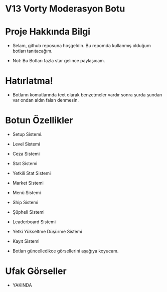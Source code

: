# V13 Vorty Moderasyon Botu

# Proje Hakkında Bilgi

* Selam, github reposuna hoşgeldin. Bu repomda kullanmış olduğum botları tanıtacağım.


* Not: Bu Botları fazla star gelince paylaşıcam.



# Hatırlatma!
* Botların komutlarında text olarak benzetmeler vardır sonra şurda şundan var ondan aldın falan denmesin. 

# Botun Özellikler

* Setup Sistemi.
* Level Sistemi
* Ceza Sistemi
* Stat Sistemi
* Yetkili Stat Sistemi
* Market Sistemi
* Menü Sistemi
* Ship Sistemi
* Şüpheli Sistemi
* Leaderboard Sistemi
* Yetki Yükseltme Düşürme Sistemi
* Kayıt Sistemi

* Botları güncelledikce görsellerini aşağıya koyucam.

# Ufak Görseller
* YAKINDA
